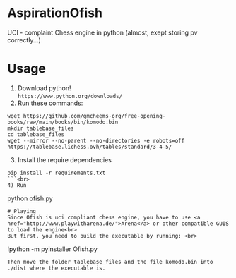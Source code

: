 # AspirationOfish
UCI - complaint Chess engine in python (almost, exept storing pv correctly...)
# Usage
1) Download python! <br>
```https://www.python.org/downloads/``` <br>
2) Run these commands: <br>
```
wget https://github.com/gmcheems-org/free-opening-books/raw/main/books/bin/komodo.bin
mkdir tablebase_files
cd tablebase_files
wget --mirror --no-parent --no-directories -e robots=off https://tablebase.lichess.ovh/tables/standard/3-4-5/
```
3) Install the require dependencies <br>
```
pip install -r requirements.txt
```<br>
4) Run
```
python ofish.py
```<br>
# Playing
Since Ofish is uci compliant chess engine, you have to use <a href="http://www.playwitharena.de/">Arena</a> or other compatible GUIS to load the engine<br>
But first, you need to build the executable by running: <br>
```
!python -m pyinstaller Ofish.py
```<br>
Then move the folder tablebase_files and the file komodo.bin into ./dist where the executable is.


